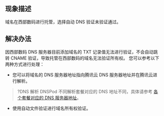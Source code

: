 ## 现象描述
域名在西部数码进行托管，选择自动 DNS 验证未验证通过。

## 解决办法
因西部数码 DNS 服务器目前添加域名的 TXT 记录值无法进行验证，不会自动跳转 CNAME 验证，导致托管在西部数码的域名无法验证所有权。
您可以参考以下两种方式进行处理：

- 您可以将域名的 DNS 服务器地址指向腾讯云 DNS 服务器地址并在腾讯云进行解析。 
>?DNS 解析 DNSPod 不同解析套餐对应的 DNS 地址不同，具体请参考 [各个套餐对应的 DNS 服务器地址](https://cloud.tencent.com/document/product/302/9070)。
- 使用自动文件验证进行域名所有权验证。



